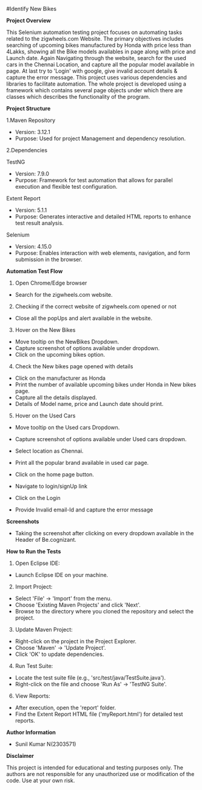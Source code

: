 #Identify New Bikes

**Project Overview**
 
This Selenium automation testing project focuses on automating tasks related to the zigwheels.com Website. The primary objectives includes searching of upcoming bikes manufactured by Honda with price less than 4Lakks, showing all the Bike models availables in page along with price and Launch date. Again Navigating through the website, search for the used cars in the Chennai Location, and capture all the popular model available in page. At last try to 'Login' with google, give invalid account details & capture the error message. This project uses various dependencies and libraries to facilitate automation. The whole project is developed using a framework which contains several page objects under which there are classes which describes the functionality of the program.
 
**Project Structure**
 
1.Maven Repository
 
- Version: 3.12.1
- Purpose: Used for project Management and dependency resolution.
 
2.Dependencies
  
TestNG
- Version: 7.9.0
- Purpose: Framework for test automation that allows for parallel execution and flexible test configuration.
 
Extent Report
- Version: 5.1.1
- Purpose: Generates interactive and detailed HTML reports to enhance test result analysis.
 
Selenium
- Version: 4.15.0
- Purpose: Enables interaction with web elements, navigation, and form submission in the browser.

 
**Automation Test Flow**
 
1. Open Chrome/Edge browser

- Search for the zigwheels.com website.
 
2. Checking if the correct website of zigwheels.com opened or not 

- Close all the popUps and alert available in the website.

3. Hover on the New Bikes 

- Move tooltip on the NewBikes Dropdown.
- Capture screenshot of options available under dropdown.
- Click on the upcoming bikes option.

4. Check the New bikes page opened with details

- Click on the manufacturer as Honda 
- Print the number of available upcoming bikes under Honda in New bikes page.
- Capture all the details displayed.
- Details of Model name, price and Launch date should print.
 
5. Hover on the Used Cars

- Move tooltip on the Used cars Dropdown.
- Capture screenshot of options available under Used cars dropdown.
- Select location as Chennai.
- Print all the popular brand available in used car page.

- Click on the home page button.
- Navigate to login/signUp link
- Click on the Login 
- Provide Invalid email-Id and capture the error message


**Screenshots**

- Taking the screenshot after clicking on every dropdown available in the Header of Be.cognizant.

**How to Run the Tests**
 
1. Open Eclipse IDE:
- Launch Eclipse IDE on your machine.
 
2. Import Project:
- Select 'File' -> 'Import' from the menu.
- Choose 'Existing Maven Projects' and click 'Next'.
- Browse to the directory where you cloned the repository and select the project.
 
3. Update Maven Project:
- Right-click on the project in the Project Explorer.
- Choose 'Maven' -> 'Update Project'.
- Click 'OK' to update dependencies.
 
4. Run Test Suite:
- Locate the test suite file (e.g., 'src/test/java/TestSuite.java').
- Right-click on the file and choose 'Run As' -> 'TestNG Suite'.
 
6. View Reports:
- After execution, open the 'report' folder.
- Find the Extent Report HTML file ('myReport.html') for detailed test reports.
 
**Author Information**
 
- Sunil Kumar N(2303571)


**Disclaimer**
 
This project is intended for educational and testing purposes only. The authors are not responsible for any unauthorized use or modification of the code. Use at your own risk.
